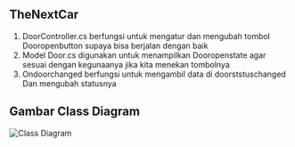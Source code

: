 ﻿## TheNextCar

1. DoorController.cs berfungsi untuk mengatur dan mengubah tombol Dooropenbutton supaya bisa berjalan dengan baik
2. Model Door.cs digunakan untuk menampilkan Dooropenstate agar sesuai dengan kegunaanya jika kita menekan tombolnya
3. Ondoorchanged berfungsi untuk mengambil data di doorststuschanged Dan mengubah statusnya

## Gambar Class Diagram
![Class Diagram](https://github.com/Hernanda2829/TheNextCar/blob/master/ClassDiagram.png)